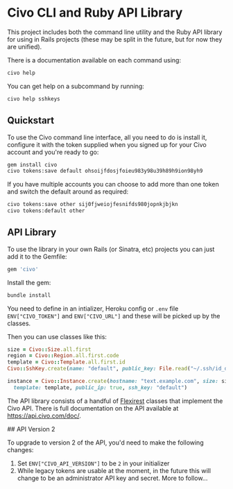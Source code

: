 # Civo CLI and Ruby API Library

This project includes both the command line utility and the Ruby API library for using in Rails projects (these may be split in the future, but for now they are unified).

There is a documentation available on each command using:

```sh
civo help
```

You can get help on a subcommand by running:

```sh
civo help sshkeys
```

## Quickstart

To use the Civo command line interface, all you need to do is install it, configure it with the token supplied when you signed up for your Civo account and you're ready to go:

```sh
gem install civo
civo tokens:save default ohsoijfdosjfoieu983y98u39h89h9ion98yh9
```

If you have multiple accounts you can choose to add more than one token and switch the default around as required:

```sh
civo tokens:save other sij0fjweiojfesnifds980jopnkjbjkn
civo tokens:default other
```

## API Library

To use the library in your own Rails (or Sinatra, etc) projects you can just add it to the Gemfile:

```ruby
gem 'civo'
```

Install the gem:

```sh
bundle install
```

You need to define in an intializer, Heroku config or `.env` file `ENV["CIVO_TOKEN"]` and `ENV["CIVO_URL"]` and these will be picked up by the classes.

Then you can use classes like this:

```ruby
size = Civo::Size.all.first
region = Civo::Region.all.first.code
template = Civo::Template.all.first.id
Civo::SshKey.create(name: "default", public_key: File.read("~/.ssh/id_dsa.pub"))

instance = Civo::Instance.create(hostname: "text.example.com", size: size, region: region,
  template: template, public_ip: true, ssh_key: "default")
```

The API library consists of a handful of [Flexirest](https://github.com/andyjeffries/flexirest) classes that implement the Civo API. There is full documentation on the API available at https://api.civo.com/doc/.

## API Version 2

To upgrade to version 2 of the API, you'd need to make the following changes:

1. Set `ENV["CIVO_API_VERSION"]` to be `2` in your initializer
2. While legacy tokens are usable at the moment, in the future this will change to be an administrator API key and secret.  More to follow...
